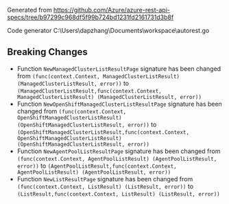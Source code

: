 
Generated from https://github.com/Azure/azure-rest-api-specs/tree/b97299c968df5f99b724bd1231fd2161731d3b8f

Code generator C:\Users\dapzhang\Documents\workspace\autorest.go

## Breaking Changes

- Function `NewManagedClusterListResultPage` signature has been changed from `(func(context.Context, ManagedClusterListResult) (ManagedClusterListResult, error))` to `(ManagedClusterListResult,func(context.Context, ManagedClusterListResult) (ManagedClusterListResult, error))`
- Function `NewOpenShiftManagedClusterListResultPage` signature has been changed from `(func(context.Context, OpenShiftManagedClusterListResult) (OpenShiftManagedClusterListResult, error))` to `(OpenShiftManagedClusterListResult,func(context.Context, OpenShiftManagedClusterListResult) (OpenShiftManagedClusterListResult, error))`
- Function `NewAgentPoolListResultPage` signature has been changed from `(func(context.Context, AgentPoolListResult) (AgentPoolListResult, error))` to `(AgentPoolListResult,func(context.Context, AgentPoolListResult) (AgentPoolListResult, error))`
- Function `NewListResultPage` signature has been changed from `(func(context.Context, ListResult) (ListResult, error))` to `(ListResult,func(context.Context, ListResult) (ListResult, error))`

